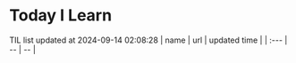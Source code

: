 # Today I Learn 
TIL list updated at 2024-09-14 02:08:28
| name | url | updated time |
| :--- | -- | -- |
